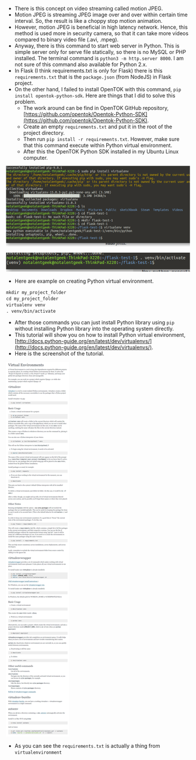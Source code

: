 * There is this concept on video streaming called motion JPEG.
* Motion JPEG is streaming JPEG image over and over within certain time interval. So, the result is like a choppy stop motion animation.
* However, motion JPEG is beneficial in high latency network. Hence, this method is used more in security camera, so that it can take more videos compared to binary video file (.avi, .mpeg).
* Anyway, there is this command to start web server in Python. This is simple server only for serve file statically, so there is no MySQL or PHP installed. The terminal command is `python3 -m http.server 8000`. I am not sure of this command also available for Python 2.x.
* In Flask (I think requirements.txt is only for Flask) there is this `requirements.txt` that is the `package.json` (from NodeJS) in Flask project.
* On the other hand, I failed to install OpenTOK with this command, `pip install opentok-python-sdk`. Here are things that I did to solve this problem.
    * The work around can be find in OpenTOK GitHub repository, [https://github.com/opentok/Opentok-Python-SDK](https://github.com/opentok/Opentok-Python-SDK).
    * Create an empty `requirements.txt` and put it in the root of the project directory.
    * Then run `pip install -r requirements.txt`. However, make sure that this command execute within Python virtual environment.
    * After this the OpenTOK Python SDK installed in my Ubuntu Linux computer.

![./20161203-2110-cet-7-1.png](./20161203-2110-cet-7-1.png)

![./20161203-2110-cet-7-2.png](./20161203-2110-cet-7-2.png)

* Here are example on creating Python virtual environment.

```markdown
mkdir my_project_folder
cd my_project_folder
virtualenv venv
. venv/bin/activate
```

* After those commands you can just install Python library using `pip` without installing Python library into the operating system directly.
* This tutorial will show you on how to install Python virtual environment, [http://docs.python-guide.org/en/latest/dev/virtualenvs/](http://docs.python-guide.org/en/latest/dev/virtualenvs/).
* Here is the screenshot of the tutorial.

![./20161203-2110-cet-7-3.png](./20161203-2110-cet-7-3.png)

*  As you can see the `requirements.txt` is actually a thing from `virtualenvironment`
